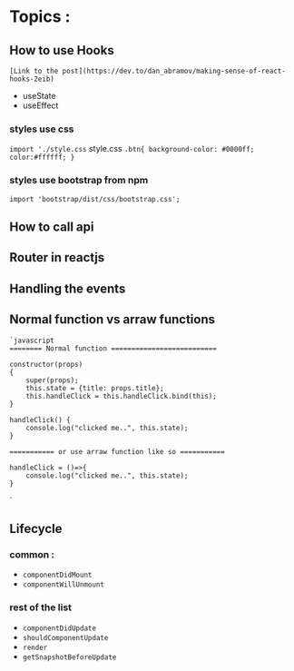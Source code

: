 # Topics :
## How to use Hooks
    [Link to the post](https://dev.to/dan_abramov/making-sense-of-react-hooks-2eib)
* useState
* useEffect

### styles use css
`import './style.css`
style.css
`.btn{
    background-color: #0000ff;
    color:#ffffff;
}
`
### styles use bootstrap from npm 
`import 'bootstrap/dist/css/bootstrap.css';`

## How to call api
## Router in reactjs
## Handling the events
## Normal function vs arraw functions
    `javascript
    ======== Normal function ==========================

    constructor(props)
    {
        super(props);
        this.state = {title: props.title};
        this.handleClick = this.handleClick.bind(this);
    }

    handleClick() {
        console.log("clicked me..", this.state);
    }

    =========== or use arraw function like so ===========

    handleClick = ()=>{
        console.log("clicked me..", this.state);
    }

`

## Lifecycle 
### common :
* `componentDidMount`
* `componentWillUnmount`

### rest of the list
* `componentDidUpdate`
* `shouldComponentUpdate`
* `render`
* `getSnapshotBeforeUpdate`